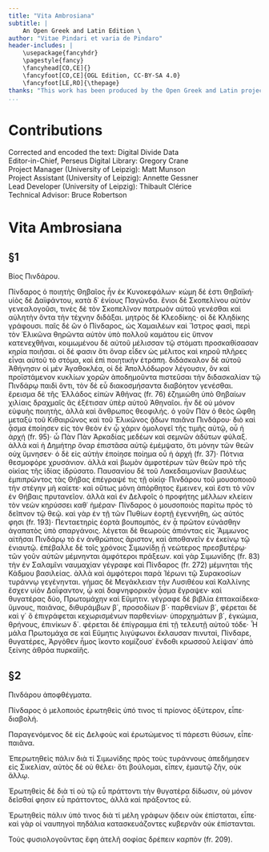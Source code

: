 ```yaml
---
title: "Vita Ambrosiana"
subtitle: |
	An Open Greek and Latin Edition \ 
author: "Vitae Pindari et varia de Pindaro"
header-includes: | 
	\usepackage{fancyhdr}
	\pagestyle{fancy}
	\fancyhead[CO,CE]{}
	\fancyfoot[CO,CE]{OGL Edition, CC-BY-SA 4.0}
	\fancyfoot[LE,RO]{\thepage}
thanks: "This work has been produced by the Open Greek and Latin project through the help of volunteers. See contributions for details."
...
```


# Contributions  

Corrected and encoded the text: Digital Divide Data  
 Editor-in-Chief, Perseus Digital Library: Gregory Crane  
 Project Manager (University of Leipzig): Matt Munson  
 Project Assistant (University of Leipzig): Annette Gessner  
 Lead Developer (University of Leipzig): Thibault Clérice  
 Technical Advisor: Bruce Robertson  

# Vita Ambrosiana  

## §1  

<head>Βίος Πινδάρου. <note n="A"/></head>
                <p>Πίνδαρος ὁ ποιητὴς Θηβαῖος ἦν ἐκ Κυνοκεφάλων· κώμη δέ ἐστι Θηβαϊκή· υἱὸς δὲ
                    Δαϊφάντου, κατὰ δ᾿ ἐνίους Παγώνδα. ἔνιοι δὲ Σκοπελίνου αὐτὸν γενεαλογοῦσι, τινὲς
                    δὲ τὸν Σκοπελῖνον πατρωὸν αὐτοῦ γενέσθαι καὶ αὐλητὴν ὄντα τὴν τέχνην διδάξαι.
                    μητρὸς δὲ Κλεοδίκης· οἱ δὲ Κληδίκης γράφουσι. παῖς δὲ ὢν ὁ Πίνδαρος, ὡς
                    Χαμαιλέων καὶ Ἴστρος φασὶ, περὶ τὸν Ἑλικῶνα θηρῶντα αὐτὸν ὑπὸ πολλοῦ καμάτου εἰς
                    ὕπνον κατενεχθῆναι, κοιμωμένου δὲ αὐτοῦ μέλισσαν τῷ στόματι προσκαθίσασαν κηρία
                    ποιῆσαι. οἱ δέ φασιν ὅτι ὄναρ εἶδεν ὡς μέλιτος καὶ κηροῦ πλῆρες εἶναι αὐτοῦ τὸ
                    στόμα, καὶ ἐπὶ ποιητικὴν ἐτράπη. διδάσκαλον δὲ αὐτοῦ Ἀθήνησιν οἱ μὲν Ἀγαθοκλέα,
                    οἱ δὲ Ἀπολλόδωρον λέγουσιν, ὃν καὶ προϊστάμενον κυκλίων χορῶν ἀποδημοῦντα
                    πιστεῦσαι τὴν διδασκαλίαν τῷ Πινδάρῳ παιδὶ ὄντι, τὸν δὲ εὖ διακοσμήσαντα
                    διαβόητον γενέσθαι. ἔρεισμα δὲ τῆς Ἑλλάδος εἰπὼν Ἀθήνας (fr. 76) ἐζημιώθη ὑπὸ
                    Θηβαίων χιλίαις δραχμαῖς ἃς ἐξέτισαν ὑπὲρ αὐτοῦ Ἀθηναῖοι. ἦν δὲ οὐ μόνον εὐφυὴς
                    ποιητὴς, ἀλλὰ καὶ ἄνθρωπος θεοφιλής. ὁ γοῦν Πὰν ὁ θεὸς ὤφθη μεταξὺ τοῦ
                    Κιθαιρῶνος καὶ τοῦ Ἑλικῶνος ᾄδων παιᾶνα Πινδάρου· διὸ καὶ ᾆσμα ἐποίησεν εἰς τὸν
                    θεὸν ἐν ᾧ χάριν ὁμολογεῖ τῆς τιμῆς αὐτῷ, οὗ ἡ ἀρχή (fr. 95)· ὦ Πὰν Πὰν <note n="5"/> Ἀρκαδίας μεδέων καὶ σεμνῶν ἀδύτων φύλαξ. ἀλλὰ καὶ ἡ Δημήτηρ ὄναρ
                    ἐπιστᾶσα αὐτῷ ἐμέμψατο, ὅτι μόνην τῶν θεῶν οὐχ ὕμνησεν· ὁ δὲ εἰς αὐτὴν ἐποίησε
                    ποίημα οὗ ἡ ἀρχή (fr. 37)· Πότνια θεσμοφόρε χρυσάνιον. ἀλλὰ καὶ βωμὸν ἀμφοτέρων
                    τῶν θεῶν πρὸ τῆς οἰκίας τῆς ἰδίας ἱδρύσατο. Παυσανίου δὲ τοῦ <note n="10"/>
                    Λακεδαιμονίων βασιλέως ἐμπιπρῶντος τὰς Θήβας ἐπέγραψέ τις τῇ οἰκίᾳ· Πινδάρου τοῦ
                    μουσοποιοῦ τὴν στέγην μὴ καίετε· καὶ οὕτως μόνη ἀπόρθητος ἔμεινεν, καὶ ἔστι τὸ
                    νῦν ἐν Θήβαις πρυτανεῖον. ἀλλὰ καὶ ἐν Δελφοῖς ὁ προφήτης μέλλων κλείειν τὸν νεὼν
                    κηρύσσει καθ᾿ ἡμέραν· Πίνδαρος <note n="15"/> ὁ μουσοποιὸς παρίτω πρὸς τὸ
                    δεῖπνον τῷ θεῷ. καὶ γὰρ ἐν τῇ τῶν Πυθίων ἑορτῇ ἐγεννήθη, ὡς αὐτός φησι (fr.
                    193)· Πενταετηρὶς ἑορτὰ βουπομπὸς, ἐν ᾇ πρῶτον εὐνάσθην ἀγαπατὸς ὑπὸ σπαργάνοις.
                    λέγεται δὲ θεωροὺς ἀπιόντας εἰς Ἄμμωνος αἰτῆσαι Πινδάρῳ τὸ ἐν ἀνθρώποις ἄριστον,
                    καὶ <note n="20"/> ἀποθανεῖν ἐν ἐκείνῳ τῷ ἐνιαυτῷ. ἐπέβαλλε δὲ τοῖς χρόνοις
                    Σιμωνίδῃ ᾗ νεώτερος πρεσβυτέρῳ· τῶν γοῦν αὐτῶν μέμνηνται ἀμφότεροι πράξεων. καὶ
                    γὰρ Σιμωνίδης (fr. 83) τὴν <pb n="3"/> ἐν Σαλαμῖνι ναυμαχίαν γέγραφε καὶ
                    Πίνδαρος (fr. 272) μέμνηται τῆς Κάδμου βασιλείας. ἀλλὰ καὶ ἀμφότεροι παρὰ Ἱέρωνι
                    τῷ Συρακοσίων τυράννῳ γεγένηνται. γήμας δὲ Μεγάκλειαν τὴν Λυσιθέου καὶ Καλλίνης
                    ἔσχεν υἱὸν Δαΐφαντον, ᾧ καὶ δαφνηφορικὸν ᾆσμα ἔγραψεν· καὶ θυγατέρας δύο,
                    Πρωτομάχην καὶ Εὔμητιν. γέγραφε δὲ βιβλία ἑπτακαίδεκα· ὕμνους, παιᾶνας,
                    διθυράμβων β΄, προσοδίων β΄· παρθενίων β΄, φέρεται δὲ καὶ γ΄ ὃ ἐπιγράφεται
                    κεχωρισμένων παρθενίων· ὑπορχημάτων β΄, ἐγκώμια, θρήνους, ἐπινίκων δ΄. φέρεται
                    δὲ ἐπίγραμμα ἐπὶ τῇ τελευτῇ αὐτοῦ τόδε· <lb/>Ἦ μάλα Πρωτομάχα σε καὶ Εὔμητις
                    λιγύφωνοι <lb/>ἔκλαυσαν πινυταὶ, Πίνδαρε, θυγατέρες, <lb/>Ἀργόθεν ἦμος ἵκοντο
                    κομίζουσ᾿ ἔνδοθι κρωσσοῦ <lb/>λείψαν᾿ ἀπὸ ξείνης ἀθρόα πυρκαϊῆς.</p>  

## §2  

<head>Πινδάρου ἀποφθέγματα.</head>
                <p>Πίνδαρος ὁ μελοποιὸς ἐρωτηθεὶς ὑπό τινος τί πρίονος ὀξύτερον, εἶπε· διαβολή.</p>
                <p>Παραγενόμενος δὲ εἰς Δελφοὺς καὶ ἐρωτώμενος τί πάρεστι θύσων, εἶπε· παιᾶνα.</p>
                <p> Ἐπερωτηθεὶς πάλιν διὰ τί Σιμωνίδης πρὸς τοὺς τυράννους ἀπεδήμησεν εἰς Σικελίαν,
                    αὐτὸς δὲ οὐ θέλει· ὅτι βούλομαι, εἶπεν, ἐμαυτῷ ζῆν, οὐκ ἄλλῳ.</p>
                <p>Ἐρωτηθεὶς δὲ διὰ τί οὐ τῷ εὖ πράττοντι τὴν θυγατέρα <pb n="4"/> δίδωσιν, οὐ μόνον
                    δεῖσθαί φησιν εὖ πράττοντος, ἀλλὰ καὶ πράξοντος εὖ.</p>
                <p>Ἐρωτηθεὶς πάλιν ὑπό τινος διὰ τί μέλη γράφων ᾄδειν οὐκ ἐπίσταται, εἶπε· καὶ γὰρ
                    οἱ ναυπηγοὶ πηδάλια κατασκευάζοντες κυβερνᾶν οὐκ ἐπίστανται. <note n="5"/></p>
                <p>Τοὺς φυσιολογοῦντας ἔφη ἀτελῆ σοφίας δρέπειν καρπὸν (fr. 209).</p>  

